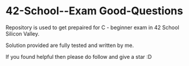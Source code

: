 # 42-School--Exam Good-Questions

Repository is used to get prepaired for C - beginner exam in 42 School Silicon Valley.

Solution provided are fully tested and written by me.

If you found helpful then please do follow and give a star :D
